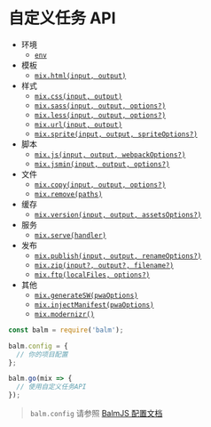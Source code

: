 # 自定义任务 API

- 环境
  - [`env`](environment.html#mix-env)
- 模板
  - [`mix.html(input, output)`](template.html#mix-html)
- 样式
  - [`mix.css(input, output)`](styles.html#mix-css)
  - [`mix.sass(input, output, options?)`](styles.html#mix-sass)
  - [`mix.less(input, output, options?)`](styles.html#mix-less)
  - [`mix.url(input, output)`](styles.html#mix-url)
  - [`mix.sprite(input, output, spriteOptions?)`](styles.html#mix-sprite)
- 脚本
  - [`mix.js(input, output, webpackOptions?)`](scripts.html#mix-js)
  - [`mix.jsmin(input, output, options?)`](scripts.html#mix-jsmin)
- 文件
  - [`mix.copy(input, output, options?)`](files.html#mix-copy)
  - [`mix.remove(paths)`](files.html#mix-remove)
- 缓存
  - [`mix.version(input, output, assetsOptions?)`](cache.html#mix-version)
- 服务
  - [`mix.serve(handler)`](server.html#mix-serve)
- 发布
  - [`mix.publish(input, output, renameOptions?)`](deployment.html#mix-publish)
  - [`mix.zip(input?, output?, filename?)`](deployment.html#mix-zip)
  - [`mix.ftp(localFiles, options?)`](deployment.html#mix-ftp)
- 其他
  - [`mix.generateSW(pwaOptions)`](others.html#mix-generatesw)
  - [`mix.injectManifest(pwaOptions)`](others.html#mix-injectmanifest)
  - [`mix.modernizr()`](others.html#mix-modernizr)

```js
const balm = require('balm');

balm.config = {
  // 你的项目配置
};

balm.go(mix => {
  // 使用自定义任务API
});
```

> `balm.config` 请参照 [BalmJS 配置文档](../config/)
